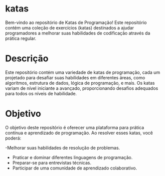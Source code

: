 # katas
Bem-vindo ao repositório de Katas de Programação! Este repositório contém uma coleção de exercícios (katas) destinados a ajudar programadores a melhorar suas habilidades de codificação através da prática regular.

# Descrição
Este repositório contém uma variedade de katas de programação, cada um projetado para desafiar suas habilidades em diferentes áreas, como algoritmos, estrutura de dados, lógica de programação, e mais. Os katas variam de nível iniciante a avançado, proporcionando desafios adequados para todos os níveis de habilidade.

# Objetivo
O objetivo deste repositório é oferecer uma plataforma para prática contínua e aprendizado de programação. Ao resolver esses katas, você poderá:

 -Melhorar suas habilidades de resolução de problemas.
- Praticar e dominar diferentes linguagens de programação.
- Preparar-se para entrevistas técnicas.
- Participar de uma comunidade de aprendizado colaborativo.
